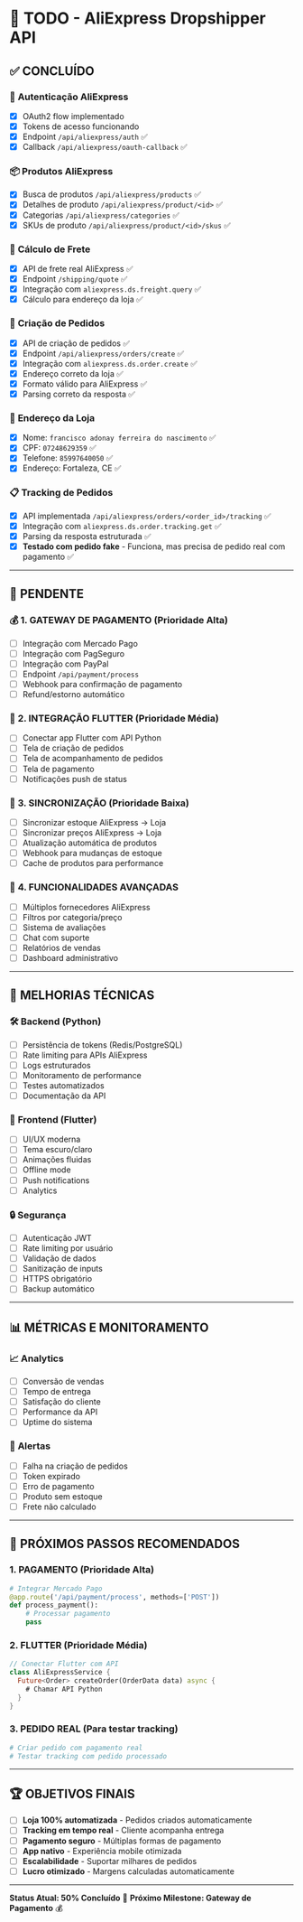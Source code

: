 # 🚀 TODO - AliExpress Dropshipper API

## ✅ **CONCLUÍDO**

### 🔐 **Autenticação AliExpress**
- [x] OAuth2 flow implementado
- [x] Tokens de acesso funcionando
- [x] Endpoint `/api/aliexpress/auth` ✅
- [x] Callback `/api/aliexpress/oauth-callback` ✅

### 📦 **Produtos AliExpress**
- [x] Busca de produtos `/api/aliexpress/products` ✅
- [x] Detalhes de produto `/api/aliexpress/product/<id>` ✅
- [x] Categorias `/api/aliexpress/categories` ✅
- [x] SKUs de produto `/api/aliexpress/product/<id>/skus` ✅

### 🚚 **Cálculo de Frete**
- [x] API de frete real AliExpress ✅
- [x] Endpoint `/shipping/quote` ✅
- [x] Integração com `aliexpress.ds.freight.query` ✅
- [x] Cálculo para endereço da loja ✅

### 🛒 **Criação de Pedidos**
- [x] API de criação de pedidos ✅
- [x] Endpoint `/api/aliexpress/orders/create` ✅
- [x] Integração com `aliexpress.ds.order.create` ✅
- [x] Endereço correto da loja ✅
- [x] Formato válido para AliExpress ✅
- [x] Parsing correto da resposta ✅

### 🏪 **Endereço da Loja**
- [x] Nome: `francisco adonay ferreira do nascimento` ✅
- [x] CPF: `07248629359` ✅
- [x] Telefone: `85997640050` ✅
- [x] Endereço: Fortaleza, CE ✅

### 📋 **Tracking de Pedidos**
- [x] API implementada `/api/aliexpress/orders/<order_id>/tracking` ✅
- [x] Integração com `aliexpress.ds.order.tracking.get` ✅
- [x] Parsing da resposta estruturada ✅
- [x] **Testado com pedido fake** - Funciona, mas precisa de pedido real com pagamento ✅

---

## 🚫 **PENDENTE**

### 💰 **1. GATEWAY DE PAGAMENTO** (Prioridade Alta)
- [ ] Integração com Mercado Pago
- [ ] Integração com PagSeguro
- [ ] Integração com PayPal
- [ ] Endpoint `/api/payment/process`
- [ ] Webhook para confirmação de pagamento
- [ ] Refund/estorno automático

### 📱 **2. INTEGRAÇÃO FLUTTER** (Prioridade Média)
- [ ] Conectar app Flutter com API Python
- [ ] Tela de criação de pedidos
- [ ] Tela de acompanhamento de pedidos
- [ ] Tela de pagamento
- [ ] Notificações push de status

### 🔄 **3. SINCRONIZAÇÃO** (Prioridade Baixa)
- [ ] Sincronizar estoque AliExpress → Loja
- [ ] Sincronizar preços AliExpress → Loja
- [ ] Atualização automática de produtos
- [ ] Webhook para mudanças de estoque
- [ ] Cache de produtos para performance

### 🎯 **4. FUNCIONALIDADES AVANÇADAS**
- [ ] Múltiplos fornecedores AliExpress
- [ ] Filtros por categoria/preço
- [ ] Sistema de avaliações
- [ ] Chat com suporte
- [ ] Relatórios de vendas
- [ ] Dashboard administrativo

---

## 🔧 **MELHORIAS TÉCNICAS**

### 🛠️ **Backend (Python)**
- [ ] Persistência de tokens (Redis/PostgreSQL)
- [ ] Rate limiting para APIs AliExpress
- [ ] Logs estruturados
- [ ] Monitoramento de performance
- [ ] Testes automatizados
- [ ] Documentação da API

### 🎨 **Frontend (Flutter)**
- [ ] UI/UX moderna
- [ ] Tema escuro/claro
- [ ] Animações fluidas
- [ ] Offline mode
- [ ] Push notifications
- [ ] Analytics

### 🔒 **Segurança**
- [ ] Autenticação JWT
- [ ] Rate limiting por usuário
- [ ] Validação de dados
- [ ] Sanitização de inputs
- [ ] HTTPS obrigatório
- [ ] Backup automático

---

## 📊 **MÉTRICAS E MONITORAMENTO**

### 📈 **Analytics**
- [ ] Conversão de vendas
- [ ] Tempo de entrega
- [ ] Satisfação do cliente
- [ ] Performance da API
- [ ] Uptime do sistema

### 🚨 **Alertas**
- [ ] Falha na criação de pedidos
- [ ] Token expirado
- [ ] Erro de pagamento
- [ ] Produto sem estoque
- [ ] Frete não calculado

---

## 🎯 **PRÓXIMOS PASSOS RECOMENDADOS**

### **1. PAGAMENTO (Prioridade Alta)**
```python
# Integrar Mercado Pago
@app.route('/api/payment/process', methods=['POST'])
def process_payment():
    # Processar pagamento
    pass
```

### **2. FLUTTER (Prioridade Média)**
```dart
// Conectar Flutter com API
class AliExpressService {
  Future<Order> createOrder(OrderData data) async {
    # Chamar API Python
  }
}
```

### **3. PEDIDO REAL (Para testar tracking)**
```python
# Criar pedido com pagamento real
# Testar tracking com pedido processado
```

---

## 🏆 **OBJETIVOS FINAIS**

- [ ] **Loja 100% automatizada** - Pedidos criados automaticamente
- [ ] **Tracking em tempo real** - Cliente acompanha entrega
- [ ] **Pagamento seguro** - Múltiplas formas de pagamento
- [ ] **App nativo** - Experiência mobile otimizada
- [ ] **Escalabilidade** - Suportar milhares de pedidos
- [ ] **Lucro otimizado** - Margens calculadas automaticamente

---

**Status Atual: 50% Concluído** 🚀
**Próximo Milestone: Gateway de Pagamento** 💰
